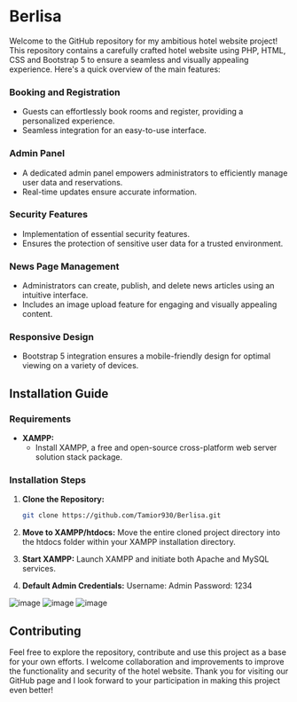 # Berlisa
Welcome to the GitHub repository for my ambitious hotel website project! This repository contains a carefully crafted hotel website using PHP, HTML, CSS and Bootstrap 5 to ensure a seamless and visually appealing experience. Here's a quick overview of the main features:


### Booking and Registration

- Guests can effortlessly book rooms and register, providing a personalized experience.
- Seamless integration for an easy-to-use interface.

### Admin Panel

- A dedicated admin panel empowers administrators to efficiently manage user data and reservations.
- Real-time updates ensure accurate information.

### Security Features

- Implementation of essential security features.
- Ensures the protection of sensitive user data for a trusted environment.

### News Page Management

- Administrators can create, publish, and delete news articles using an intuitive interface.
- Includes an image upload feature for engaging and visually appealing content.

### Responsive Design

- Bootstrap 5 integration ensures a mobile-friendly design for optimal viewing on a variety of devices.

## Installation Guide

### Requirements

- **XAMPP:**
  - Install XAMPP, a free and open-source cross-platform web server solution stack package.

### Installation Steps

1. **Clone the Repository:**
   ```bash
   git clone https://github.com/Tamior930/Berlisa.git
   
2. **Move to XAMPP/htdocs:**
Move the entire cloned project directory into the htdocs folder within your XAMPP installation directory.

3. **Start XAMPP:**
Launch XAMPP and initiate both Apache and MySQL services.

4. **Default Admin Credentials:**
Username: Admin
Password: 1234

![image](https://github.com/Tamior930/Berlisa/assets/38571092/d64394eb-ba3e-476a-a5fb-7c7a1d203b1f)
![image](https://github.com/Tamior930/Berlisa/assets/38571092/dd21cd8c-328e-4332-86bf-6220a6ae9ea3)
![image](https://github.com/Tamior930/Berlisa/assets/38571092/8a90b108-5bfd-4c24-83a1-f7a2c55d8bb6)


## Contributing

Feel free to explore the repository, contribute and use this project as a base for your own efforts. I welcome collaboration and improvements to improve the functionality and security of the hotel website. Thank you for visiting our GitHub page and I look forward to your participation in making this project even better!
